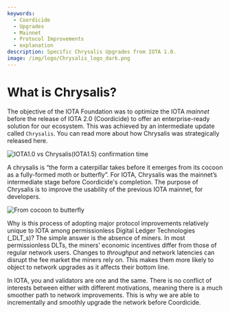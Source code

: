 ```yaml
---
keywords:
  - Coordicide
  - Upgrades
  - Mainnet
  - Protocol Improvements
  - explanation
description: Specific Chrysalis Upgrades from IOTA 1.0.
image: /img/logo/Chrysalis_logo_dark.png
---
```


# What is Chrysalis?

The objective of the IOTA Foundation was to optimize the IOTA _mainnet_ before the release of IOTA 2.0 (Coordicide) to offer an enterprise-ready solution for our ecosystem. This was achieved by an intermediate update called `Chrysalis`. You can read more about how Chrysalis was strategically released here.

![IOTA1.0 vs Chrysalis(IOTA1.5) confirmation time](/img/introduction/what_is_chrysalis/00.gif)

A chrysalis is “the form a caterpillar takes before it emerges from its cocoon as a fully-formed moth or butterfly”. For IOTA, Chrysalis was the mainnet’s intermediate stage before Coordicide's completion. The purpose of Chrysalis is to improve the usability of the previous IOTA mainnet, for developers.

![From cocoon to butterfly](/img/introduction/02_path_to.png)

Why is this process of adopting major protocol improvements relatively unique to IOTA among permissionless Digital Ledger Technologies (_DLT_s)? The simple answer is the absence of miners. In most permissionless DLTs, the miners’ economic incentives differ from those of regular network users. Changes to _throughput_ and network latencies can disrupt the fee market the miners rely on. This makes them more likely to object to network upgrades as it affects their bottom line.

In IOTA, you and validators are one and the same. There is no conflict of interests between either with different motivations, meaning there is a much smoother path to network improvements. This is why we are able to incrementally and smoothly upgrade the network before Coordicide.
